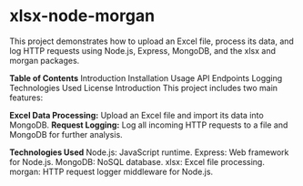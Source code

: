 # xlsx-node-morgan

This project demonstrates how to upload an Excel file, process its data, and log HTTP requests using Node.js, Express, MongoDB, and the xlsx and morgan packages.

**Table of Contents**
Introduction
Installation
Usage
API Endpoints
Logging
Technologies Used
License
Introduction
This project includes two main features:

**Excel Data Processing:** Upload an Excel file and import its data into MongoDB.
**Request Logging:** Log all incoming HTTP requests to a file and MongoDB for further analysis.

**Technologies Used**
Node.js: JavaScript runtime.
Express: Web framework for Node.js.
MongoDB: NoSQL database.
xlsx: Excel file processing.
morgan: HTTP request logger middleware for Node.js.
